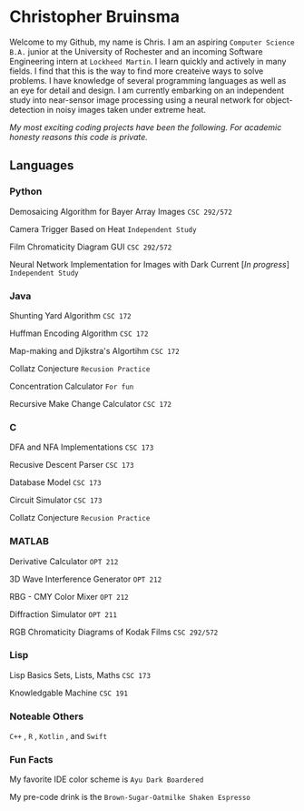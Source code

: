 # Christopher Bruinsma 

Welcome to my Github, my name is Chris. I am an aspiring ```Computer Science B.A.``` junior at the University of Rochester and an incoming Software Engineering intern at ```Lockheed Martin```.  I learn quickly and actively in many fields. I find that this is the way to find more createive ways to solve problems. 
I have knowledge of several programming languages as well as an eye for detail and design. 
I am currently embarking on an independent study into near-sensor image processing using a neural network for object-detection in noisy images taken under extreme heat.

*My most exciting coding projects have been the following.* 
*For academic honesty reasons this code is private.*

## Languages 


### Python

Demosaicing Algorithm for Bayer Array Images ```CSC 292/572```

Camera Trigger Based on Heat ```Independent Study```

Film Chromaticity Diagram GUI ```CSC 292/572```

Neural Network Implementation for Images with Dark Current [*In progress*] ```Independent Study```


### Java

Shunting Yard Algorithm ```CSC 172```

Huffman Encoding Algorithm ```CSC 172```

Map-making and Djikstra's Algortihm ```CSC 172```

Collatz Conjecture ```Recusion Practice```

Concentration Calculator ```For fun```

Recursive Make Change Calculator ```CSC 172```


### C

DFA and NFA Implementations ```CSC 173```

Recusive Descent Parser ```CSC 173```

Database Model ```CSC 173```

Circuit Simulator ```CSC 173```

Collatz Conjecture ```Recusion Practice```


### MATLAB

Derivative Calculator ```OPT 212```

3D Wave Interference Generator ```OPT 212```

RBG - CMY Color Mixer ```OPT 212```

Diffraction Simulator ```OPT 211```

RGB Chromaticity Diagrams of Kodak Films ```CSC 292/572```


### Lisp

Lisp Basics Sets, Lists, Maths ```CSC 173```

Knowledgable Machine ```CSC 191```


### Noteable Others  
```C++``` , ```R``` , ```Kotlin``` , and ```Swift``` 

### Fun Facts
My favorite IDE color scheme is ```Ayu Dark Boardered```


My pre-code drink is the ```Brown-Sugar-Oatmilke Shaken Espresso```

